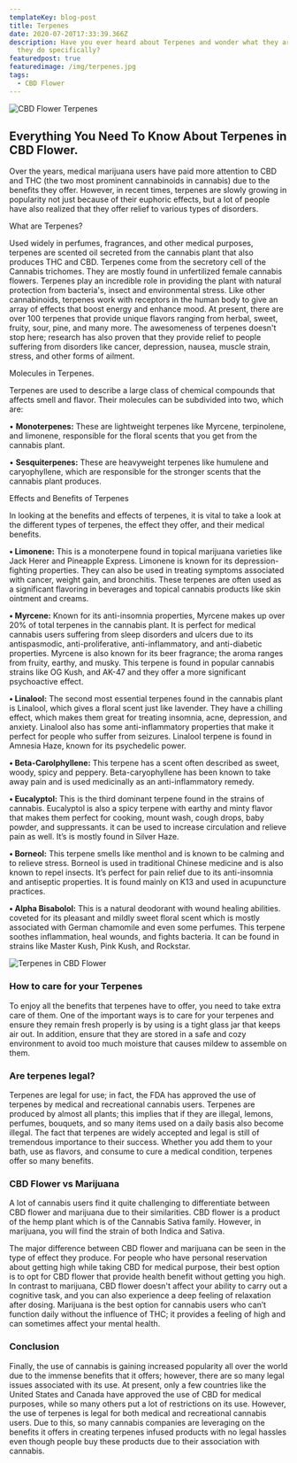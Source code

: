 ```yaml
---
templateKey: blog-post
title: Terpenes
date: 2020-07-20T17:33:39.366Z
description: Have you ever heard about Terpenes and wonder what they are or what
  they do specifically?
featuredpost: true
featuredimage: /img/terpenes.jpg
tags:
  - CBD Flower
---
```

![CBD Flower Terpenes](/img/terpenes.jpg "Terpenes CBD Flower")

## Everything You Need To Know About Terpenes in CBD Flower.

 Over the years, medical marijuana users have paid more attention to CBD and THC (the two most prominent cannabinoids in cannabis) due to the benefits they offer. However, in recent times, terpenes are slowly growing in popularity not just because of their euphoric effects, but a lot of people have also realized that they offer relief to various types of disorders. 

What are Terpenes?

Used widely in perfumes, fragrances, and other medical purposes, terpenes are scented oil secreted from the cannabis plant that also produces THC and CBD. Terpenes come from the secretory cell of the Cannabis trichomes. They are mostly found in unfertilized female cannabis flowers. Terpenes play an incredible role in providing the plant with natural protection from bacteria's, insect and environmental stress.   Like other cannabinoids, terpenes work with receptors in the human body to give an array of effects that boost energy and enhance mood. At present, there are over 100 terpenes that provide unique flavors ranging from herbal, sweet, fruity, sour, pine, and many more. The awesomeness of terpenes doesn't stop here; research has also proven that they provide relief to people suffering from disorders like cancer, depression, nausea, muscle strain, stress, and other forms of ailment. 

Molecules in Terpenes.

Terpenes are used to describe a large class of chemical compounds that affects smell and flavor. Their molecules can be subdivided into two, which are:

•	**Monoterpenes:** These are lightweight terpenes like Myrcene, terpinolene, and limonene, responsible for the floral scents that you get from the cannabis plant.

•	**Sesquiterpenes:** These are heavyweight terpenes like humulene and caryophyllene, which are responsible for the stronger scents that the cannabis plant produces. 

Effects and Benefits of Terpenes

In looking at the benefits and effects of terpenes, it is vital to take a look at the different types of terpenes, the effect they offer, and their medical benefits.

**•	Limonene:** This is a monoterpene found in topical marijuana varieties like Jack Herer and Pineapple Express. Limonene is known for its depression-fighting properties. They can also be used in treating symptoms associated with cancer, weight gain, and bronchitis. These terpenes are often used as a significant flavoring in beverages and topical cannabis products like skin ointment and creams. 

**•	Myrcene:** Known for its anti-insomnia properties, Myrcene makes up over 20% of total terpenes in the cannabis plant. It is perfect for medical cannabis users suffering from sleep disorders and ulcers due to its antispasmodic, anti-proliferative, anti-inflammatory, and anti-diabetic properties. Myrcene is also known for its beer fragrance; the aroma ranges from fruity, earthy, and musky. This terpene is found in popular cannabis strains like OG Kush, and AK-47 and they offer a more significant psychoactive effect. 

**•	Linalool:** The second most essential terpenes found in the cannabis plant is Linalool, which gives a floral scent just like lavender. They have a chilling effect, which makes them great for treating insomnia, acne, depression, and anxiety. Linalool also has some anti-inflammatory properties that make it perfect for people who suffer from seizures. Linalool terpene is found in Amnesia Haze, known for its psychedelic power.

**•	Beta-Carolphyllene:** This terpene has a scent often described as sweet, woody, spicy and peppery. Beta-caryophyllene has been known to take away pain and is used medicinally as an anti-inflammatory remedy.

**•	Eucalyptol:** This is the third dominant terpene found in the strains of cannabis. Eucalyptol is also a spicy terpene with earthy and minty flavor that makes them perfect for cooking, mount wash, cough drops, baby powder, and suppressants. it can be used to increase circulation and relieve pain as well. It’s is mostly found in Silver Haze. 

**•	Borneol:** This terpene smells like menthol and is known to be calming and to relieve stress. Borneol is used in traditional Chinese medicine and is also known to repel insects. It’s perfect for pain relief due to its anti-insomnia and antiseptic properties. It is found mainly on K13 and used in acupuncture practices. 

**•	Alpha Bisabolol:** This is a natural deodorant with wound healing abilities.  coveted for its pleasant and mildly sweet floral scent which is mostly associated with German chamomile and even some perfumes. This terpene soothes inflammation, heal wounds, and fights bacteria. It can be found in strains like Master Kush, Pink Kush, and Rockstar. 

![Terpenes in CBD Flower](/img/terpenes-table-cbd-store-austin.png "CBD Flower Terpenes")

### How to care for your Terpenes

 To enjoy all the benefits that terpenes have to offer, you need to take extra care of them. One of the important ways is to care for your terpenes and ensure they remain fresh properly is by using is a tight glass jar that keeps air out. In addition, ensure that they are stored in a safe and cozy environment to avoid too much moisture that causes mildew to assemble on them. 

### Are terpenes legal?

Terpenes are legal for use; in fact, the FDA has approved the use of terpenes by medical and recreational cannabis users. Terpenes are produced by almost all plants; this implies that if they are illegal, lemons, perfumes, bouquets, and so many items used on a daily basis also become illegal. The fact that terpenes are widely accepted and legal is still of tremendous importance to their success. Whether you add them to your bath, use as flavors, and consume to cure a medical condition, terpenes offer so many benefits. 

### CBD Flower vs Marijuana

A lot of cannabis users find it quite challenging to differentiate between CBD flower and marijuana due to their similarities. CBD flower is a product of the hemp plant which is of the Cannabis Sativa family. However, in marijuana, you will find the strain of both Indica and Sativa.

The major difference between CBD flower and marijuana can be seen in the type of effect they produce.  For people who have personal reservation about getting high while taking CBD for medical purpose, their best option is to opt for CBD flower that provide health benefit without getting you high. In contrast to marijuana, CBD flower doesn't affect your ability to carry out a cognitive task, and you can also experience a deep feeling of relaxation after dosing.  Marijuana is the best option for cannabis users who can’t function daily without the influence of THC; it provides a feeling of high and can sometimes affect your mental health. 

### Conclusion

Finally, the use of cannabis is gaining increased popularity all over the world due to the immense benefits that it offers; however, there are so many legal issues associated with its use. At present, only a few countries like the United States and Canada have approved the use of CBD for medical purposes, while so many others put a lot of restrictions on its use. However, the use of terpenes is legal for both medical and recreational cannabis users. Due to this, so many cannabis companies are leveraging on the benefits it offers in creating terpenes infused products with no legal hassles even though people buy these products due to their association with cannabis.